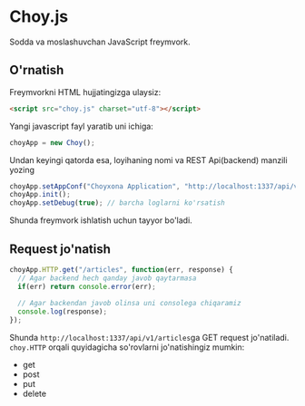 # Choy.js
Sodda va moslashuvchan JavaScript freymvork.

## O'rnatish
Freymvorkni HTML hujjatingizga ulaysiz:
```html
<script src="choy.js" charset="utf-8"></script>
```
Yangi javascript fayl yaratib uni ichiga:
```javascript
choyApp = new Choy();
```
Undan keyingi qatorda esa, loyihaning nomi va REST Api(backend) manzili yozing
```javascript
choyApp.setAppConf("Choyxona Application", "http://localhost:1337/api/v1");
choyApp.init();
choyApp.setDebug(true); // barcha loglarni ko'rsatish
```
Shunda freymvork ishlatish uchun tayyor bo'ladi.

## Request jo'natish
```javascript
choyApp.HTTP.get("/articles", function(err, response) {
  // Agar backend hech qanday javob qaytarmasa
  if(err) return console.error(err);
  
  // Agar backendan javob olinsa uni consolega chiqaramiz
  console.log(response);
});
```
Shunda `http://localhost:1337/api/v1/articles`ga GET request jo'natiladi. `choy.HTTP` orqali quyidagicha so'rovlarni jo'natishingiz mumkin:
* get
* post
* put
* delete
